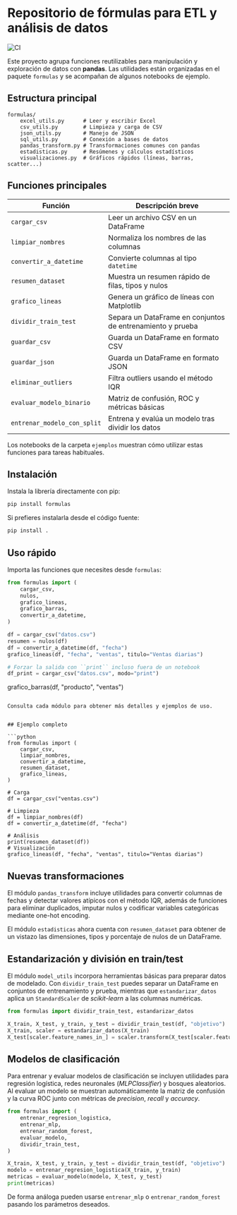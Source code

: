 # Repositorio de fórmulas para ETL y análisis de datos
![CI](https://github.com/OWNER/Funciones-Data/actions/workflows/ci.yml/badge.svg)

Este proyecto agrupa funciones reutilizables para manipulación y exploración de
datos con **pandas**. Las utilidades están organizadas en el paquete `formulas` y
se acompañan de algunos notebooks de ejemplo.

## Estructura principal

```
formulas/
    excel_utils.py      # Leer y escribir Excel
    csv_utils.py        # Limpieza y carga de CSV
    json_utils.py       # Manejo de JSON
    sql_utils.py        # Conexión a bases de datos
    pandas_transform.py # Transformaciones comunes con pandas
    estadisticas.py     # Resúmenes y cálculos estadísticos
    visualizaciones.py  # Gráficos rápidos (líneas, barras, scatter...)
```

## Funciones principales

| Función | Descripción breve |
|---------|-------------------|
| `cargar_csv` | Leer un archivo CSV en un DataFrame |
| `limpiar_nombres` | Normaliza los nombres de las columnas |
| `convertir_a_datetime` | Convierte columnas al tipo `datetime` |
| `resumen_dataset` | Muestra un resumen rápido de filas, tipos y nulos |
| `grafico_lineas` | Genera un gráfico de líneas con Matplotlib |
| `dividir_train_test` | Separa un DataFrame en conjuntos de entrenamiento y prueba |
| `guardar_csv` | Guarda un DataFrame en formato CSV |
| `guardar_json` | Guarda un DataFrame en formato JSON |
| `eliminar_outliers` | Filtra outliers usando el método IQR |
| `evaluar_modelo_binario` | Matriz de confusión, ROC y métricas básicas |
| `entrenar_modelo_con_split` | Entrena y evalúa un modelo tras dividir los datos |

Los notebooks de la carpeta `ejemplos` muestran cómo utilizar estas funciones
para tareas habituales.

## Instalación

Instala la librería directamente con pip:

```bash
pip install formulas
```

Si prefieres instalarla desde el código fuente:

```bash
pip install .
```

## Uso rápido

Importa las funciones que necesites desde `formulas`:

```python
from formulas import (
    cargar_csv,
    nulos,
    grafico_lineas,
    grafico_barras,
    convertir_a_datetime,
)

df = cargar_csv("datos.csv")
resumen = nulos(df)
df = convertir_a_datetime(df, "fecha")
grafico_lineas(df, "fecha", "ventas", titulo="Ventas diarias")

# Forzar la salida con ``print`` incluso fuera de un notebook
df_print = cargar_csv("datos.csv", modo="print")
```

grafico_barras(df, "producto", "ventas")
```

Consulta cada módulo para obtener más detalles y ejemplos de uso.


## Ejemplo completo

```python
from formulas import (
    cargar_csv,
    limpiar_nombres,
    convertir_a_datetime,
    resumen_dataset,
    grafico_lineas,
)

# Carga
df = cargar_csv("ventas.csv")

# Limpieza
df = limpiar_nombres(df)
df = convertir_a_datetime(df, "fecha")

# Análisis
print(resumen_dataset(df))
# Visualización
grafico_lineas(df, "fecha", "ventas", titulo="Ventas diarias")
```
## Nuevas transformaciones

El módulo `pandas_transform` incluye utilidades para convertir columnas de
fechas y detectar valores atípicos con el método IQR, además de funciones para
eliminar duplicados, imputar nulos y codificar variables categóricas mediante
one-hot encoding.

El módulo `estadisticas` ahora cuenta con `resumen_dataset` para obtener de un
vistazo las dimensiones, tipos y porcentaje de nulos de un DataFrame.

## Estandarización y división en train/test

El módulo `model_utils` incorpora herramientas básicas para preparar datos de
modelado. Con `dividir_train_test` puedes separar un DataFrame en conjuntos de
entrenamiento y prueba, mientras que `estandarizar_datos` aplica un
`StandardScaler` de *scikit-learn* a las columnas numéricas.

```python
from formulas import dividir_train_test, estandarizar_datos

X_train, X_test, y_train, y_test = dividir_train_test(df, "objetivo")
X_train, scaler = estandarizar_datos(X_train)
X_test[scaler.feature_names_in_] = scaler.transform(X_test[scaler.feature_names_in_])
```

## Modelos de clasificación

Para entrenar y evaluar modelos de clasificación se incluyen utilidades para
regresión logística, redes neuronales (*MLPClassifier*) y bosques aleatorios.
Al evaluar un modelo se muestran automáticamente la matriz de confusión y la
curva ROC junto con métricas de *precision*, *recall* y *accuracy*.

```python
from formulas import (
    entrenar_regresion_logistica,
    entrenar_mlp,
    entrenar_random_forest,
    evaluar_modelo,
    dividir_train_test,
)

X_train, X_test, y_train, y_test = dividir_train_test(df, "objetivo")
modelo = entrenar_regresion_logistica(X_train, y_train)
metricas = evaluar_modelo(modelo, X_test, y_test)
print(metricas)
```

De forma análoga pueden usarse `entrenar_mlp` o `entrenar_random_forest`
pasando los parámetros deseados.

